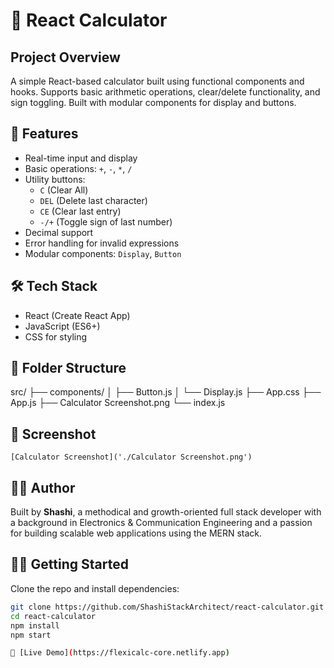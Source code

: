 # 🧮 React Calculator

## Project Overview

A simple React-based calculator built using functional components and hooks. Supports basic arithmetic operations, clear/delete functionality, and sign toggling. Built with modular components for display and buttons.

## 🚀 Features

- Real-time input and display
- Basic operations: `+`, `-`, `*`, `/`
- Utility buttons:  
  - `C` (Clear All)  
  - `DEL` (Delete last character)  
  - `CE` (Clear last entry)  
  - `-/+` (Toggle sign of last number)  
- Decimal support
- Error handling for invalid expressions
- Modular components: `Display`, `Button`

## 🛠️ Tech Stack

- React (Create React App)
- JavaScript (ES6+)
- CSS for styling

## 📁 Folder Structure
src/ 
├── components/ 
│ ├── Button.js 
│ └── Display.js 
├── App.css
├── App.js
├── Calculator Screenshot.png 
└── index.js


## 📸 Screenshot

`[Calculator Screenshot]('./Calculator Screenshot.png')`

## 🧑‍💻 Author

Built by **Shashi**, a methodical and growth-oriented full stack developer with a background in Electronics & Communication Engineering and a passion for building scalable web applications using the MERN stack.


## 🧑‍💻 Getting Started

Clone the repo and install dependencies:

```bash
git clone https://github.com/ShashiStackArchitect/react-calculator.git
cd react-calculator
npm install
npm start

🔗 [Live Demo](https://flexicalc-core.netlify.app)


